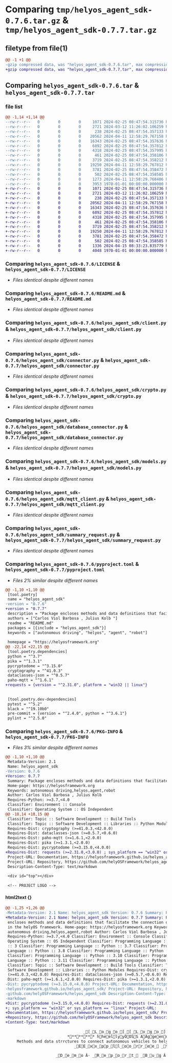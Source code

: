 # Comparing `tmp/helyos_agent_sdk-0.7.6.tar.gz` & `tmp/helyos_agent_sdk-0.7.7.tar.gz`

## filetype from file(1)

```diff
@@ -1 +1 @@
-gzip compressed data, was "helyos_agent_sdk-0.7.6.tar", max compression
+gzip compressed data, was "helyos_agent_sdk-0.7.7.tar", max compression
```

## Comparing `helyos_agent_sdk-0.7.6.tar` & `helyos_agent_sdk-0.7.7.tar`

### file list

```diff
@@ -1,14 +1,14 @@
--rw-r--r--   0        0        0     1071 2024-02-25 08:47:54.315736 helyos_agent_sdk-0.7.6/LICENSE
--rw-r--r--   0        0        0     2721 2024-03-12 11:26:02.106259 helyos_agent_sdk-0.7.6/README.md
--rw-r--r--   0        0        0      238 2024-02-25 08:47:54.357133 helyos_agent_sdk-0.7.6/helyos_agent_sdk/__init__.py
--rw-r--r--   0        0        0    20562 2024-04-11 12:58:29.767158 helyos_agent_sdk-0.7.6/helyos_agent_sdk/client.py
--rw-r--r--   0        0        0    16343 2024-02-25 08:47:54.357636 helyos_agent_sdk-0.7.6/helyos_agent_sdk/connector.py
--rw-r--r--   0        0        0     6892 2024-02-25 08:47:54.357812 helyos_agent_sdk-0.7.6/helyos_agent_sdk/crypto.py
--rw-r--r--   0        0        0     4318 2024-02-25 08:47:54.357995 helyos_agent_sdk-0.7.6/helyos_agent_sdk/database_connector.py
--rw-r--r--   0        0        0      461 2024-02-25 08:47:54.358106 helyos_agent_sdk-0.7.6/helyos_agent_sdk/exceptions.py
--rw-r--r--   0        0        0     3719 2024-02-25 08:47:54.358212 helyos_agent_sdk-0.7.6/helyos_agent_sdk/models.py
--rw-r--r--   0        0        0    19250 2024-04-11 12:58:29.767812 helyos_agent_sdk-0.7.6/helyos_agent_sdk/mqtt_client.py
--rw-r--r--   0        0        0     3781 2024-02-25 08:47:54.358472 helyos_agent_sdk-0.7.6/helyos_agent_sdk/summary_request.py
--rw-r--r--   0        0        0      502 2024-02-25 08:47:54.358585 helyos_agent_sdk-0.7.6/helyos_agent_sdk/utils.py
--rw-r--r--   0        0        0     1273 2024-04-11 12:58:29.768406 helyos_agent_sdk-0.7.6/pyproject.toml
--rw-r--r--   0        0        0     3953 1970-01-01 00:00:00.000000 helyos_agent_sdk-0.7.6/PKG-INFO
+-rw-r--r--   0        0        0     1071 2024-02-25 08:47:54.315736 helyos_agent_sdk-0.7.7/LICENSE
+-rw-r--r--   0        0        0     2721 2024-03-12 11:26:02.106259 helyos_agent_sdk-0.7.7/README.md
+-rw-r--r--   0        0        0      238 2024-02-25 08:47:54.357133 helyos_agent_sdk-0.7.7/helyos_agent_sdk/__init__.py
+-rw-r--r--   0        0        0    20562 2024-04-11 12:58:29.767158 helyos_agent_sdk-0.7.7/helyos_agent_sdk/client.py
+-rw-r--r--   0        0        0    16343 2024-02-25 08:47:54.357636 helyos_agent_sdk-0.7.7/helyos_agent_sdk/connector.py
+-rw-r--r--   0        0        0     6892 2024-02-25 08:47:54.357812 helyos_agent_sdk-0.7.7/helyos_agent_sdk/crypto.py
+-rw-r--r--   0        0        0     4318 2024-02-25 08:47:54.357995 helyos_agent_sdk-0.7.7/helyos_agent_sdk/database_connector.py
+-rw-r--r--   0        0        0      461 2024-02-25 08:47:54.358106 helyos_agent_sdk-0.7.7/helyos_agent_sdk/exceptions.py
+-rw-r--r--   0        0        0     3719 2024-02-25 08:47:54.358212 helyos_agent_sdk-0.7.7/helyos_agent_sdk/models.py
+-rw-r--r--   0        0        0    19250 2024-04-11 12:58:29.767812 helyos_agent_sdk-0.7.7/helyos_agent_sdk/mqtt_client.py
+-rw-r--r--   0        0        0     3781 2024-02-25 08:47:54.358472 helyos_agent_sdk-0.7.7/helyos_agent_sdk/summary_request.py
+-rw-r--r--   0        0        0      502 2024-02-25 08:47:54.358585 helyos_agent_sdk-0.7.7/helyos_agent_sdk/utils.py
+-rw-r--r--   0        0        0     1336 2024-04-15 08:33:23.835779 helyos_agent_sdk-0.7.7/pyproject.toml
+-rw-r--r--   0        0        0     4048 1970-01-01 00:00:00.000000 helyos_agent_sdk-0.7.7/PKG-INFO
```

### Comparing `helyos_agent_sdk-0.7.6/LICENSE` & `helyos_agent_sdk-0.7.7/LICENSE`

 * *Files identical despite different names*

### Comparing `helyos_agent_sdk-0.7.6/README.md` & `helyos_agent_sdk-0.7.7/README.md`

 * *Files identical despite different names*

### Comparing `helyos_agent_sdk-0.7.6/helyos_agent_sdk/client.py` & `helyos_agent_sdk-0.7.7/helyos_agent_sdk/client.py`

 * *Files identical despite different names*

### Comparing `helyos_agent_sdk-0.7.6/helyos_agent_sdk/connector.py` & `helyos_agent_sdk-0.7.7/helyos_agent_sdk/connector.py`

 * *Files identical despite different names*

### Comparing `helyos_agent_sdk-0.7.6/helyos_agent_sdk/crypto.py` & `helyos_agent_sdk-0.7.7/helyos_agent_sdk/crypto.py`

 * *Files identical despite different names*

### Comparing `helyos_agent_sdk-0.7.6/helyos_agent_sdk/database_connector.py` & `helyos_agent_sdk-0.7.7/helyos_agent_sdk/database_connector.py`

 * *Files identical despite different names*

### Comparing `helyos_agent_sdk-0.7.6/helyos_agent_sdk/models.py` & `helyos_agent_sdk-0.7.7/helyos_agent_sdk/models.py`

 * *Files identical despite different names*

### Comparing `helyos_agent_sdk-0.7.6/helyos_agent_sdk/mqtt_client.py` & `helyos_agent_sdk-0.7.7/helyos_agent_sdk/mqtt_client.py`

 * *Files identical despite different names*

### Comparing `helyos_agent_sdk-0.7.6/helyos_agent_sdk/summary_request.py` & `helyos_agent_sdk-0.7.7/helyos_agent_sdk/summary_request.py`

 * *Files identical despite different names*

### Comparing `helyos_agent_sdk-0.7.6/pyproject.toml` & `helyos_agent_sdk-0.7.7/pyproject.toml`

 * *Files 2% similar despite different names*

```diff
@@ -1,10 +1,10 @@
 [tool.poetry]
 name = "helyos_agent_sdk"
-version = "0.7.6"
+version = "0.7.7"
 description = "Package encloses methods and data definitions that facilitate the connection of agents in the helyOS framework."
 authors = ["Carlos Viol Barbosa , Julius Kolb "]
 readme = "README.md"
 packages = [{include = "helyos_agent_sdk"}]
 keywords = ["autonomous driving", "helyos", "agent", "robot"]
 
 homepage = "https://helyosframework.org"
@@ -22,14 +22,15 @@
 [tool.poetry.dependencies]
 python = "^3.7"
 pika = "^1.3.1"
 pycryptodome = "^3.15.0"
 cryptography = "^41.0.3"
 dataclasses-json = "^0.5.7"
 paho-mqtt = "^1.6.1"
+requests = {version = "^2.31.0", platform = "win32 || linux"}
 
 
 [tool.poetry.dev-dependencies]
 pytest = "^5.2"
 black = "^19.10b0"
 pre-commit = {version = "^2.4.0", python = "^3.6.1"}
 pylint = "^2.5.0"
```

### Comparing `helyos_agent_sdk-0.7.6/PKG-INFO` & `helyos_agent_sdk-0.7.7/PKG-INFO`

 * *Files 3% similar despite different names*

```diff
@@ -1,10 +1,10 @@
 Metadata-Version: 2.1
 Name: helyos_agent_sdk
-Version: 0.7.6
+Version: 0.7.7
 Summary: Package encloses methods and data definitions that facilitate the connection of agents in the helyOS framework.
 Home-page: https://helyosframework.org
 Keywords: autonomous driving,helyos,agent,robot
 Author: Carlos Viol Barbosa , Julius Kolb 
 Requires-Python: >=3.7,<4.0
 Classifier: Environment :: Console
 Classifier: Operating System :: OS Independent
@@ -18,14 +18,15 @@
 Classifier: Topic :: Software Development :: Build Tools
 Classifier: Topic :: Software Development :: Libraries :: Python Modules
 Requires-Dist: cryptography (>=41.0.3,<42.0.0)
 Requires-Dist: dataclasses-json (>=0.5.7,<0.6.0)
 Requires-Dist: paho-mqtt (>=1.6.1,<2.0.0)
 Requires-Dist: pika (>=1.3.1,<2.0.0)
 Requires-Dist: pycryptodome (>=3.15.0,<4.0.0)
+Requires-Dist: requests (>=2.31.0,<3.0.0) ; sys_platform == "win32" or sys_platform == "linux"
 Project-URL: Documentation, https://helyosframework.github.io/helyos_agent_sdk/
 Project-URL: Repository, https://github.com/helyOSFramework/helyos_agent_sdk
 Description-Content-Type: text/markdown
 
 <div id="top"></div>
 
 <!-- PROJECT LOGO -->
```

#### html2text {}

```diff
@@ -1,25 +1,26 @@
-Metadata-Version: 2.1 Name: helyos_agent_sdk Version: 0.7.6 Summary: Package
+Metadata-Version: 2.1 Name: helyos_agent_sdk Version: 0.7.7 Summary: Package
 encloses methods and data definitions that facilitate the connection of agents
 in the helyOS framework. Home-page: https://helyosframework.org Keywords:
 autonomous driving,helyos,agent,robot Author: Carlos Viol Barbosa , Julius Kolb
 Requires-Python: >=3.7,<4.0 Classifier: Environment :: Console Classifier:
 Operating System :: OS Independent Classifier: Programming Language :: Python
 :: 3 Classifier: Programming Language :: Python :: 3.7 Classifier: Programming
 Language :: Python :: 3.8 Classifier: Programming Language :: Python :: 3.9
 Classifier: Programming Language :: Python :: 3.10 Classifier: Programming
 Language :: Python :: 3.11 Classifier: Programming Language :: Python :: 3.12
 Classifier: Topic :: Software Development :: Build Tools Classifier: Topic ::
 Software Development :: Libraries :: Python Modules Requires-Dist: cryptography
 (>=41.0.3,<42.0.0) Requires-Dist: dataclasses-json (>=0.5.7,<0.6.0) Requires-
 Dist: paho-mqtt (>=1.6.1,<2.0.0) Requires-Dist: pika (>=1.3.1,<2.0.0) Requires-
-Dist: pycryptodome (>=3.15.0,<4.0.0) Project-URL: Documentation, https://
-helyosframework.github.io/helyos_agent_sdk/ Project-URL: Repository, https://
-github.com/helyOSFramework/helyos_agent_sdk Description-Content-Type: text/
-markdown
+Dist: pycryptodome (>=3.15.0,<4.0.0) Requires-Dist: requests (>=2.31.0,<3.0.0)
+; sys_platform == "win32" or sys_platform == "linux" Project-URL:
+Documentation, https://helyosframework.github.io/helyos_agent_sdk/ Project-URL:
+Repository, https://github.com/helyOSFramework/helyos_agent_sdk Description-
+Content-Type: text/markdown
 
                                  _[_L_o_g_o_]_[_L_o_g_o_]
                           ******** hheellyyOOSS AAggeenntt SSDDKK ********
     Methods and data strrctures to connect autonomous vehicles to helyOS.
                              _EE_xx_pp_ll_oo_rr_ee_ _tt_hh_ee_ _dd_oo_cc_ss_ _?Â_?»
 
                      _D_e_m_o Â· _R_e_p_o_r_t_ _B_u_g Â· _R_e_q_u_e_s_t_ _F_e_a_t_u_r_e
```

